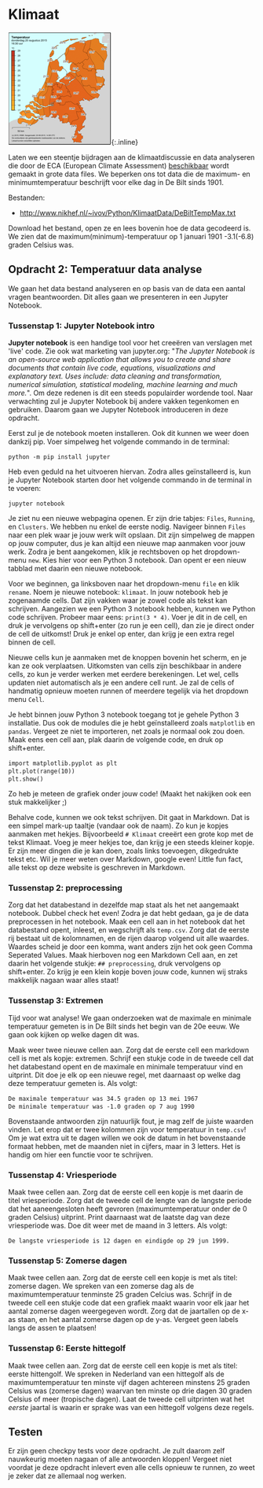 # Klimaat

![](temperatuur.png){:.inline}

Laten we een steentje bijdragen aan de klimaatdiscussie en data analyseren die door de ECA (European Climate Assessment) [beschikbaar](http://eca.knmi.nl/dailydata/predefinedseries.php) wordt gemaakt in grote data files. We beperken ons tot data die de maximum- en minimumtemperatuur beschrijft voor elke dag in De Bilt sinds 1901.

Bestanden:

<!-- TODO: nieuw bestand!!!-->
- <http://www.nikhef.nl/~ivov/Python/KlimaatData/DeBiltTempMax.txt>

Download het bestand, open ze en lees bovenin hoe de data gecodeerd is. We zien dat de maximum(minimum)-temperatuur op 1 januari 1901 -3.1(-6.8) graden Celsius was.

## Opdracht 2: Temperatuur data analyse

We gaan het data bestand analyseren en op basis van de data een aantal vragen beantwoorden. Dit alles gaan we presenteren in een Jupyter Notebook.

### Tussenstap 1: Jupyter Notebook intro
**Jupyter notebook** is een handige tool voor het creeëren van verslagen met 'live' code. Zie ook wat marketing van jupyter.org:
"*The Jupyter Notebook is an open-source web application that allows you to create and share documents that contain live code, equations, visualizations and explanatory text. Uses include: data cleaning and transformation, numerical simulation, statistical modeling, machine learning and much more.*". Om deze redenen is dit een steeds populairder wordende tool. Naar verwachting zul je Jupyter Notebook bij andere vakken tegenkomen en gebruiken. Daarom gaan we Jupyter Notebook introduceren in deze opdracht.

Eerst zul je de notebook moeten installeren. Ook dit kunnen we weer doen dankzij pip. Voer simpelweg het volgende commando in de terminal:

    python -m pip install jupyter

Heb even geduld na het uitvoeren hiervan. Zodra alles geïnstalleerd is, kun je Jupyter Notebook starten door het volgende commando in de terminal in te voeren:

    jupyter notebook

Je ziet nu een nieuwe webpagina openen. Er zijn drie tabjes: `Files`, `Running`, en `Clusters`. We hebben nu enkel de eerste nodig. Navigeer binnen `Files` naar een plek waar je jouw werk wilt opslaan. Dit zijn simpelweg de mappen op jouw computer, dus je kan altijd een nieuwe map aanmaken voor jouw werk. Zodra je bent aangekomen, klik je rechtsboven op het dropdown-menu `new`. Kies hier voor een Python 3 notebook. Dan opent er een nieuw tabblad met daarin een nieuwe notebook.

Voor we beginnen, ga linksboven naar het dropdown-menu `file` en klik `rename`. Noem je nieuwe notebook: `klimaat`. In jouw notebook heb je zogenaamde cells. Dat zijn vakken waar je zowel code als tekst kan schrijven. Aangezien we een Python 3 notebook hebben, kunnen we Python code schrijven. Probeer maar eens: `print(3 * 4)`. Voer je dit in de cell, en druk je vervolgens op shift+enter (zo run je een cell), dan zie je direct onder de cell de uitkomst! Druk je enkel op enter, dan krijg je een extra regel binnen de cell.

Nieuwe cells kun je aanmaken met de knoppen bovenin het scherm, en je kan ze ook verplaatsen. Uitkomsten van cells zijn beschikbaar in andere cells, zo kun je verder werken met eerdere berekeningen. Let wel, cells updaten niet automatisch als je een andere cell runt. Je zal de cells of handmatig opnieuw moeten runnen of meerdere tegelijk via het dropdown menu `Cell`.

Je hebt binnen jouw Python 3 notebook toegang tot je gehele Python 3 installatie. Dus ook de modules die je hebt geïnstalleerd zoals `matplotlib` en `pandas`. Vergeet ze niet te importeren, net zoals je normaal ook zou doen. Maak eens een cell aan, plak daarin de volgende code, en druk op shift+enter.

    import matplotlib.pyplot as plt
    plt.plot(range(10))
    plt.show()

Zo heb je meteen de grafiek onder jouw code! (Maakt het nakijken ook een stuk makkelijker ;)

Behalve code, kunnen we ook tekst schrijven. Dit gaat in Markdown. Dat is een simpel mark-up taaltje (vandaar ook de naam). Zo kun je kopjes aanmaken met hekjes. Bijvoorbeeld `# Klimaat` creeërt een grote kop met de tekst Klimaat. Voeg je meer hekjes toe, dan krijg je een steeds kleiner kopje. Er zijn meer dingen die je kan doen, zoals links toevoegen, dikgedrukte tekst etc. Wil je meer weten over Markdown, google even! Little fun fact, alle tekst op deze website is geschreven in Markdown.

### Tussenstap 2: preprocessing
Zorg dat het databestand in dezelfde map staat als het net aangemaakt notebook. Dubbel check het even! Zodra je dat hebt gedaan, ga je de data preprocessen in het notebook. Maak een cell aan in het notebook dat het databestand opent, inleest, en wegschrijft als `temp.csv`. Zorg dat de eerste rij bestaat uit de kolomnamen, en de rijen daarop volgend uit alle waardes. Waardes scheid je door een komma, want anders zijn het ook geen Comma Seperated Values. Maak hierboven nog een Markdown Cell aan, en zet daarin het volgende stukje: `## preprocessing`, druk vervolgens op shift+enter. Zo krijg je een klein kopje boven jouw code, kunnen wij straks makkelijk nagaan waar alles staat!

### Tussenstap 3: Extremen
Tijd voor wat analyse! We gaan onderzoeken wat de maximale en minimale temperatuur gemeten is in De Bilt sinds het begin van de 20e eeuw. We gaan ook kijken op welke dagen dit was.

Maak weer twee nieuwe cellen aan. Zorg dat de eerste cell een markdown cell is met als kopje: extremen. Schrijf een stukje code in de tweede cell dat het databestand opent en de maximale en minimale temperatuur vind en uitprint. Dit doe je elk op een nieuwe regel, met daarnaast op welke dag deze temperatuur gemeten is. Als volgt:

    De maximale temperatuur was 34.5 graden op 13 mei 1967
    De minimale temperatuur was -1.0 graden op 7 aug 1990

Bovenstaande antwoorden zijn natuurlijk fout, je mag zelf de juiste waarden vinden. Let erop dat er twee kolommen zijn voor temperatuur in `temp.csv`! Om je wat extra uit te dagen willen we ook de datum in het bovenstaande formaat hebben, met de maanden niet in cijfers, maar in 3 letters. Het is handig om hier een functie voor te schrijven.

### Tussenstap 4: Vriesperiode

Maak twee cellen aan. Zorg dat de eerste cell een kopje is met daarin de titel vriesperiode. Zorg dat de tweede cell de lengte van de langste periode dat het aaneengesloten heeft gevroren (maximumtemperatuur onder de 0 graden Celsius) uitprint. Print daarnaast wat de laatste dag van deze vriesperiode was. Doe dit weer met de maand in 3 letters. Als volgt:

    De langste vriesperiode is 12 dagen en eindigde op 29 jun 1999.

### Tussenstap 5: Zomerse dagen

Maak twee cellen aan. Zorg dat de eerste cell een kopje is met als titel: zomerse dagen. We spreken van een zomerse dag als de maximumtemperatuur tenminste 25 graden Celcius was. Schrijf in de tweede cell een stukje code dat een grafiek maakt waarin voor elk jaar het aantal zomerse dagen weergegeven wordt. Zorg dat de jaartallen op de x-as staan, en het aantal zomerse dagen op de y-as. Vergeet geen labels langs de assen te plaatsen!

### Tussenstap 6: Eerste hittegolf

Maak twee cellen aan. Zorg dat de eerste cell een kopje is met als titel: eerste hittengolf. We spreken in Nederland van een hittegolf als de maximumtemperatuur ten minste vijf dagen achtereen minstens 25 graden Celsius was (zomerse dagen) waarvan ten minste op drie dagen 30 graden Celsius of meer (tropische dagen). Laat de tweede cell uitprinten wat het *eerste* jaartal is waarin er sprake was van een hittegolf volgens deze regels.

## Testen

Er zijn geen checkpy tests voor deze opdracht. Je zult daarom zelf nauwkeurig moeten nagaan of alle antwoorden kloppen! Vergeet niet voordat je deze opdracht inlevert even alle cells opnieuw te runnen, zo weet je zeker dat ze allemaal nog werken.
